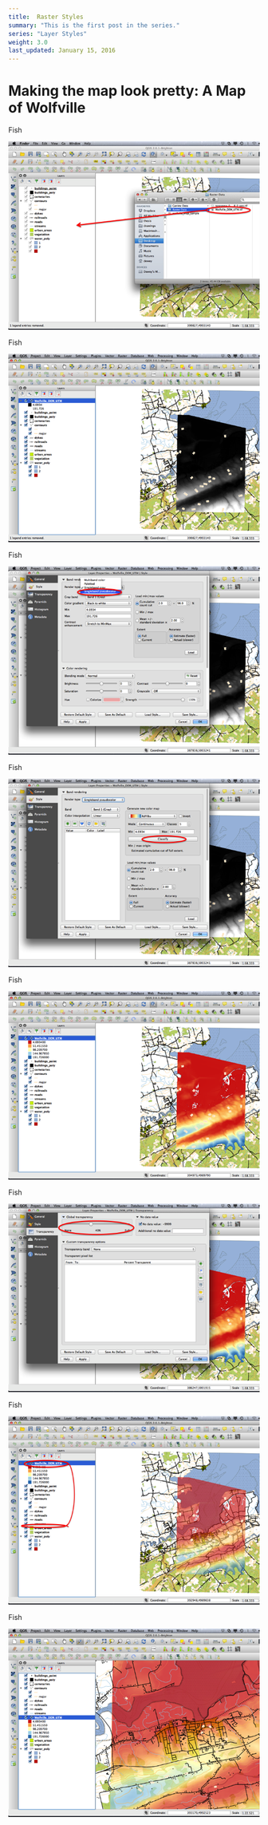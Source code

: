 ```yaml
---
title:  Raster Styles
summary: "This is the first post in the series."
series: "Layer Styles"
weight: 3.0
last_updated: January 15, 2016
---
```


# Making the map look pretty: A Map of Wolfville

Fish

![](05_mow/Slide73.png)

Fish

![](05_mow/Slide74.png)

Fish

![](05_mow/Slide75.png)

Fish

![](05_mow/Slide76.png)

Fish

![](05_mow/Slide77.png)

Fish

![](05_mow/Slide78.png)

Fish

![](05_mow/Slide79.png)

Fish

![](05_mow/Slide80.png)